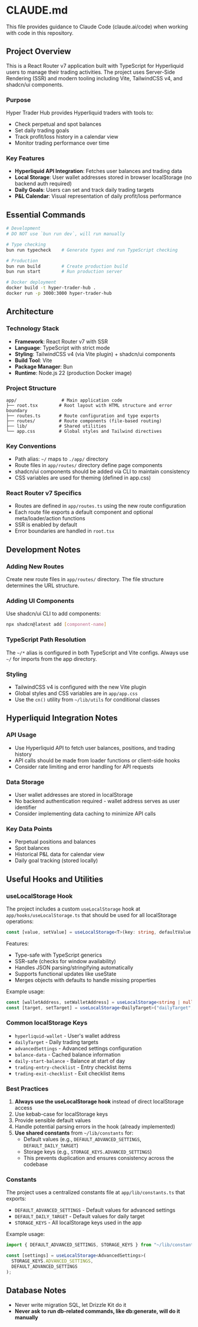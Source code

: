 # CLAUDE.md

This file provides guidance to Claude Code (claude.ai/code) when working with code in this repository.

## Project Overview

This is a React Router v7 application built with TypeScript for Hyperliquid users to manage their trading activities. The project uses Server-Side Rendering (SSR) and modern tooling including Vite, TailwindCSS v4, and shadcn/ui components.

### Purpose
Hyper Trader Hub provides Hyperliquid traders with tools to:
- Check perpetual and spot balances
- Set daily trading goals
- Track profit/loss history in a calendar view
- Monitor trading performance over time

### Key Features
- **Hyperliquid API Integration**: Fetches user balances and trading data
- **Local Storage**: User wallet addresses stored in browser localStorage (no backend auth required)
- **Daily Goals**: Users can set and track daily trading targets
- **P&L Calendar**: Visual representation of daily profit/loss performance

## Essential Commands

```bash
# Development
# DO NOT use `bun run dev`, will run manually

# Type checking
bun run typecheck    # Generate types and run TypeScript checking

# Production
bun run build        # Create production build
bun run start        # Run production server

# Docker deployment
docker build -t hyper-trader-hub .
docker run -p 3000:3000 hyper-trader-hub
```

## Architecture

### Technology Stack
- **Framework**: React Router v7 with SSR
- **Language**: TypeScript with strict mode
- **Styling**: TailwindCSS v4 (via Vite plugin) + shadcn/ui components
- **Build Tool**: Vite
- **Package Manager**: Bun
- **Runtime**: Node.js 22 (production Docker image)

### Project Structure
```
app/                 # Main application code
├── root.tsx        # Root layout with HTML structure and error boundary
├── routes.ts       # Route configuration and type exports
├── routes/         # Route components (file-based routing)
├── lib/            # Shared utilities
└── app.css         # Global styles and Tailwind directives
```

### Key Conventions
- Path alias: `~/` maps to `./app/` directory
- Route files in `app/routes/` directory define page components
- shadcn/ui components should be added via CLI to maintain consistency
- CSS variables are used for theming (defined in app.css)

### React Router v7 Specifics
- Routes are defined in `app/routes.ts` using the new route configuration
- Each route file exports a default component and optional meta/loader/action functions
- SSR is enabled by default
- Error boundaries are handled in `root.tsx`

## Development Notes

### Adding New Routes
Create new route files in `app/routes/` directory. The file structure determines the URL structure.

### Adding UI Components
Use shadcn/ui CLI to add components:
```bash
npx shadcn@latest add [component-name]
```

### TypeScript Path Resolution
The `~/*` alias is configured in both TypeScript and Vite configs. Always use `~/` for imports from the app directory.

### Styling
- TailwindCSS v4 is configured with the new Vite plugin
- Global styles and CSS variables are in `app/app.css`
- Use the `cn()` utility from `~/lib/utils` for conditional classes

## Hyperliquid Integration Notes

### API Usage
- Use Hyperliquid API to fetch user balances, positions, and trading history
- API calls should be made from loader functions or client-side hooks
- Consider rate limiting and error handling for API requests

### Data Storage
- User wallet addresses are stored in localStorage
- No backend authentication required - wallet address serves as user identifier
- Consider implementing data caching to minimize API calls

### Key Data Points
- Perpetual positions and balances
- Spot balances
- Historical P&L data for calendar view
- Daily goal tracking (stored locally)

## Useful Hooks and Utilities

### useLocalStorage Hook
The project includes a custom `useLocalStorage` hook at `app/hooks/useLocalStorage.ts` that should be used for all localStorage operations:

```typescript
const [value, setValue] = useLocalStorage<T>(key: string, defaultValue: T)
```

Features:
- Type-safe with TypeScript generics
- SSR-safe (checks for window availability)
- Handles JSON parsing/stringifying automatically
- Supports functional updates like useState
- Merges objects with defaults to handle missing properties

Example usage:
```typescript
const [walletAddress, setWalletAddress] = useLocalStorage<string | null>("hyperliquid-wallet", null);
const [target, setTarget] = useLocalStorage<DailyTarget>("dailyTarget", defaultTarget);
```

### Common localStorage Keys
- `hyperliquid-wallet` - User's wallet address
- `dailyTarget` - Daily trading targets
- `advancedSettings` - Advanced settings configuration
- `balance-data` - Cached balance information
- `daily-start-balance` - Balance at start of day
- `trading-entry-checklist` - Entry checklist items
- `trading-exit-checklist` - Exit checklist items

### Best Practices
1. **Always use the useLocalStorage hook** instead of direct localStorage access
2. Use kebab-case for localStorage keys
3. Provide sensible default values
4. Handle potential parsing errors in the hook (already implemented)
5. **Use shared constants** from `~/lib/constants` for:
   - Default values (e.g., `DEFAULT_ADVANCED_SETTINGS`, `DEFAULT_DAILY_TARGET`)
   - Storage keys (e.g., `STORAGE_KEYS.ADVANCED_SETTINGS`)
   - This prevents duplication and ensures consistency across the codebase

### Constants
The project uses a centralized constants file at `app/lib/constants.ts` that exports:
- `DEFAULT_ADVANCED_SETTINGS` - Default values for advanced settings
- `DEFAULT_DAILY_TARGET` - Default values for daily target
- `STORAGE_KEYS` - All localStorage keys used in the app

Example usage:
```typescript
import { DEFAULT_ADVANCED_SETTINGS, STORAGE_KEYS } from "~/lib/constants";

const [settings] = useLocalStorage<AdvancedSettings>(
  STORAGE_KEYS.ADVANCED_SETTINGS,
  DEFAULT_ADVANCED_SETTINGS
);
```

## Database Notes
- Never write migration SQL, let Drizzle Kit do it
- **Never ask to run db-related commands, like db:generate, will do it manually**